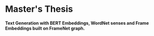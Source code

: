 # Master's Thesis 
#### Text Generation with BERT Embeddings, WordNet senses and Frame Embeddings built on FrameNet graph.
